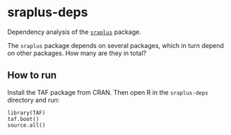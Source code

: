 # sraplus-deps

Dependency analysis of the [`sraplus`](https://github.com/DanOvando/sraplus)
package.

The `sraplus` package depends on several packages, which in turn depend on other
packages. How many are they in total?

## How to run

Install the TAF package from CRAN. Then open R in the `sraplus-deps` directory
and run:

```
library(TAF)
taf.boot()
source.all()
```
